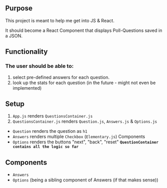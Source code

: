 ## Purpose
This project is meant to help me get into JS & React. 

It should become a React Component that displays Poll-Questions saved in a JSON.

## Functionality
### The user should be able to:
1. select pre-defined answers for each question. 
2. look up the stats for each question (in the future - might not even be implemented)

## Setup
1. `App.js` renders `QuestionsContainer.js`
2. `QuestionsContainer.js` renders `Question.js`, `Answers.js` & `Options.js` 
- `Question` renders the question as `h1`
- `Answers` renders multiple `Checkbox` (`Elementary.js`) Components
- `Options` renders the buttons "next", "back", "reset"
**`QuestionContainer contains all the logic so far`**


## Components
- `Answers`
- `Options` (being a sibling component of Answers (if that makes sense))
